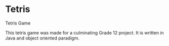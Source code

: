 # Tetris
Tetris Game

This tetris game was made for a culminating Grade 12 project. It is written in Java and object oriented paradigm.
